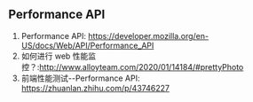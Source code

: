 ## Performance API

1. Performance API: https://developer.mozilla.org/en-US/docs/Web/API/Performance_API
2. 如何进行 web 性能监控？:http://www.alloyteam.com/2020/01/14184/#prettyPhoto
3. 前端性能测试--Performance API: https://zhuanlan.zhihu.com/p/43746227